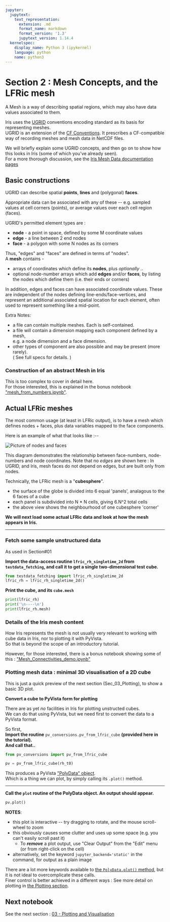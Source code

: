 ```yaml
---
jupyter:
  jupytext:
    text_representation:
      extension: .md
      format_name: markdown
      format_version: '1.3'
      jupytext_version: 1.14.4
  kernelspec:
    display_name: Python 3 (ipykernel)
    language: python
    name: python3
---
```


# Section 2 : Mesh Concepts, and the LFRic mesh

A Mesh is a way of describing spatial regions, which may also have data values associated to them.

Iris uses the [UGRID](http://ugrid-conventions.github.io/ugrid-conventions/) conventions encoding standard as its basis for representing meshes.  
UGRID is an extension of the [CF Conventions](https://cfconventions.org/Data/cf-conventions/cf-conventions-1.10/cf-conventions.html).  It prescribes a CF-compatible way of recording meshes and mesh data in NetCDF files.  

We will briefly explain some UGRID concepts, and then go on to show how this looks in Iris (some of which you've already seen).  
For a more thorough discussion, see the [Iris Mesh Data documentation pages](https://scitools-iris.readthedocs.io/en/latest/further_topics/ugrid/data_model.html#)

<!-- #region tags=[] -->
## Basic constructions

UGRID can describe spatial **points**, **lines** and (polygonal) **faces**.  

Appropriate data can be associated with any of these -- e.g. sampled values at cell corners (points), 
or average values over each cell region (faces).

UGRID's permitted element types are :
  * **node** - a point in space, defined by some M coordinate values
  * **edge** - a line between 2 end nodes
  * **face** - a polygon with some N nodes as its corners

Thus, "edges" and "faces" are defined in terms of "nodes".  
A **mesh** contains -
  * arrays of coordinates which define its **nodes**, plus _optionally_ ..
  * optional node-number arrays which add **edges** and/or **faces**, by listing the nodes which define them (i.e. their ends or corners)

In addition, edges and faces can have associated coordinate values.
These are independent of the nodes defining line-ends/face-vertices, and represent an additional associated
spatial location for each element, often used to represent something like a mid-point.
<!-- #endregion -->

<!-- #region tags=[] -->
Extra Notes: 
  * a file can contain multiple meshes.  Each is self-contained.
  * a file will contain a dimension mapping each component defined by a mesh,  
    e.g. a node dimension and a face dimension.
  * other types of component are also possible and may be present (more rarely).  
    ( See full specs for details. )  

<!-- #endregion -->

### Construction of an abstract Mesh in Iris
This is too complex to cover in detail here.  
For those interested, this is explained in the bonus notebook ["mesh_from_numbers.ipynb"](./mesh_from_numbers.ipynb).


## Actual LFRic meshes

The most common usage (at least in LFRic output), is to have a mesh which defines nodes + faces, 
plus data variables mapped to the face components.

Here is an example of what that looks like :--


![Picture of nodes and faces](LFRic_mesh.svg)


This diagram demonstrates the relationship between face-numbers, node-numbers and node coordinates.
Note that no _edges_ are shown here :  In UGRID, and Iris, mesh faces do not depend on edges, but are built only from nodes.

Technically, the LFRic mesh is a "**cubesphere**".  
  * the surface of the globe is divided into 6 equal 'panels', analagous to the 6 faces of a cube
  * each panel is subdivided into N * N cells, giving 6.N^2 total cells
  * the above view shows the neighbourhood of one cubesphere 'corner'

**We will next load some actual LFRic data and look at how the mesh appears in Iris.**


---

### Fetch some sample unstructured data
As used in Section#01

**Import the data-access routine `lfric_rh_singletime_2d` from `testdata_fetching`, and call it to get a single two-dimensional test cube.**

```python
from testdata_fetching import lfric_rh_singletime_2d
lfric_rh = lfric_rh_singletime_2d()
```

**Print the cube, and its `cube.mesh`**

```python
print(lfric_rh)
print('\n----\n')
print(lfric_rh.mesh)
```

### Details of the Iris mesh content

How Iris represents the mesh is not usually very relevant to working with cube data in Iris, nor to plotting it with PyVista.  
So that is beyond the scope of an introductory tutorial.  

However, for those interested, there is a bonus notebook showing some of this : ["Mesh_Connectivities_demo.ipynb"](./Mesh_Connectivities_demo.ipynb)



### Plotting mesh data : minimal 3D visualisation of a 2D cube


This is just a quick preview of the next section (Sec_03_Plotting), to show a basic 3D plot.


<!-- #region jp-MarkdownHeadingCollapsed=true tags=[] -->
**Convert a cube to PyVista form for plotting**

There are as yet *no* facilities in Iris for plotting unstructed cubes.  
We can do that using PyVista, but we need first to convert the data to a PyVista format.  

So first,  
**Import the routine** `pv_conversions.pv_from_lfric_cube` **(provided here in the tutorial).  
And call that..**

<!-- #endregion -->

```python
from pv_conversions import pv_from_lfric_cube

pv = pv_from_lfric_cube(rh_t0)
```

This produces a PyVista ["PolyData" object](https://docs.pyvista.org/api/core/_autosummary/pyvista.PolyData.html#pyvista-polydata).  
Which is a thing we can plot, by simply calling its `.plot()` method.


---

**Call the `plot` routine of the PolyData object.  An output should appear.**

```python
pv.plot()
```

**NOTES**:
  * this plot is interactive -- try dragging to rotate, and the mouse scroll-wheel to zoom
  * this obviously causes some clutter and uses up some space (e.g. you can't easily scroll past it)  
    * To ***remove*** a plot output, use "Clear Output" from the "Edit" menu (or from right-click on the cell)
  * alternatively, set the keyword `jupyter_backend='static'` in the command, for output as a plain image

There are a lot more keywords available to [the `PolyData.plot()` method](https://docs.pyvista.org/api/core/_autosummary/pyvista.PolyData.plot.html), but it is not ideal to overcomplicate these calls.  
Finer control is better achieved in a different ways :  See more detail on plotting in [the Plotting section](./Sec_03_Plotting.ipynb).


## Next notebook
See the next section : [03 - Plotting and Visualisation](./Sec_03_Plotting.ipynb)

```python

```
